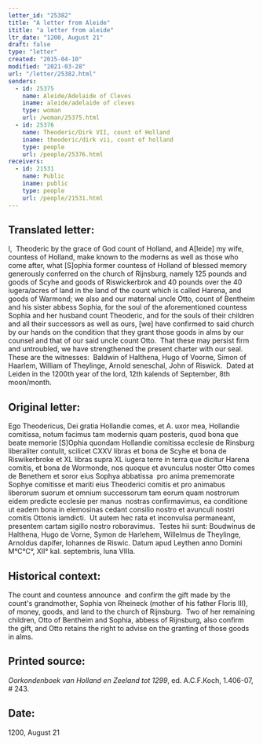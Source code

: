 ```yaml
---
letter_id: "25382"
title: "A letter from Aleide"
ititle: "a letter from aleide"
ltr_date: "1200, August 21"
draft: false
type: "letter"
created: "2015-04-10"
modified: "2021-03-28"
url: "/letter/25382.html"
senders:
  - id: 25375
    name: Aleide/Adelaide of Cleves
    iname: aleide/adelaide of cleves
    type: woman
    url: /woman/25375.html
  - id: 25376
    name: Theoderic/Dirk VII, count of Holland
    iname: theoderic/dirk vii, count of holland
    type: people
    url: /people/25376.html
receivers:
  - id: 21531
    name: Public
    iname: public
    type: people
    url: /people/21531.html
---
```

<h2> Translated letter:</h2><p class="Bodytext51">I,&nbsp; Theoderic by the grace of God count of Holland, and A[leide] my wife, countess of Holland, make known to the moderns as well as those who come after, what [S]ophia former countess of Holland of blessed memory generously conferred on the church of Rijnsburg, namely 125 pounds and goods of Scyhe and goods of Riswickerbrok and 40 pounds over the 40 iugera/acres of land in the land of the count which is called Harena, and goods of Warmond; we also and our maternal uncle Otto, count of Bentheim and his sister abbess Sophia, for the soul of the aforementioned countess Sophia and her husband count Theoderic, and for the souls of their children and all their successors as well as ours, [we] have confirmed to said church by our hands on the condition that they grant those goods in alms by our counsel and that of our said uncle count Otto.&nbsp; That these may persist firm and untroubled, we have strengthened the present charter with our seal.&nbsp; These are the witnesses:&nbsp; Baldwin of Halthena, Hugo of Voorne, Simon of Haarlem, William of Theylinge, Arnold seneschal, John of Riswick.&nbsp; Dated at Leiden in the 1200th year of the lord, 12th kalends of September, 8th moon/month.</p><h2 class="mt-4"> Original letter:</h2><p class="Bodytext51">Ego Theodericus, Dei gratia Hollandie comes, et A. uxor mea, Hollandie comitissa, notum facimus tam modernis quam posteris, quod bona que beate memorie [S]Ophia quondam Hollandie comitissa ecclesie de Rinsburg liberaliter contulit, scilicet CXXV libras et bona de Scyhe et bona de Riswikerbroke et XL libras supra XL iugera terre in terra que dicitur Harena comitis, et bona de Wormonde, nos quoque et avunculus noster Otto comes de Benethem et soror eius Sophya abbatissa&nbsp; pro anima prememorate Sophye comitisse et mariti eius Theoderici comitis et pro animabus liberorum suorum et omnium successorum tam eorum quam nostrorum&nbsp; eidem predicte ecclesie per manus&nbsp; nostras confirmavimus, ea conditione ut eadem bona in elemosinas cedant consilio nostro et avunculi nostri comitis Ottonis iamdicti.&nbsp; Ut autem hec rata et inconvulsa permaneant, presentem cartam sigillo nostro roboravimus.&nbsp; Testes hii sunt: Boudwinus de Halthena, Hugo de Vorne, Symon de Harlehem, Willelmus de Theylinge,&nbsp; Arnoldus dapifer, Iohannes de Riswic. Datum apud Leythen anno Domini M°C°C°, XII° kal. septembris, luna VIIIa.</p><h2 class="mt-4"> Historical context:</h2><p>The count and countess announce &nbsp;and confirm the gift made by the count's grandmother, Sophia von Rheineck (mother of his father Floris III), of money, goods, and land to the church of Rijnsburg. &nbsp;Two of her remaining children, Otto of Bentheim and Sophia, abbess of Rijnsburg, also confirm the gift, and Otto retains the right to advise on the granting of those goods in alms.</p><h2 class="mt-4"> Printed source:</h2><p class="Bodytext51"><i>Oorkondenboek van Holland en Zeeland tot 1299</i>, ed. A.C.F.Koch,&nbsp;1.406-07, # 243.&nbsp;</p><h2 class="mt-4"> Date:</h2>1200, August 21